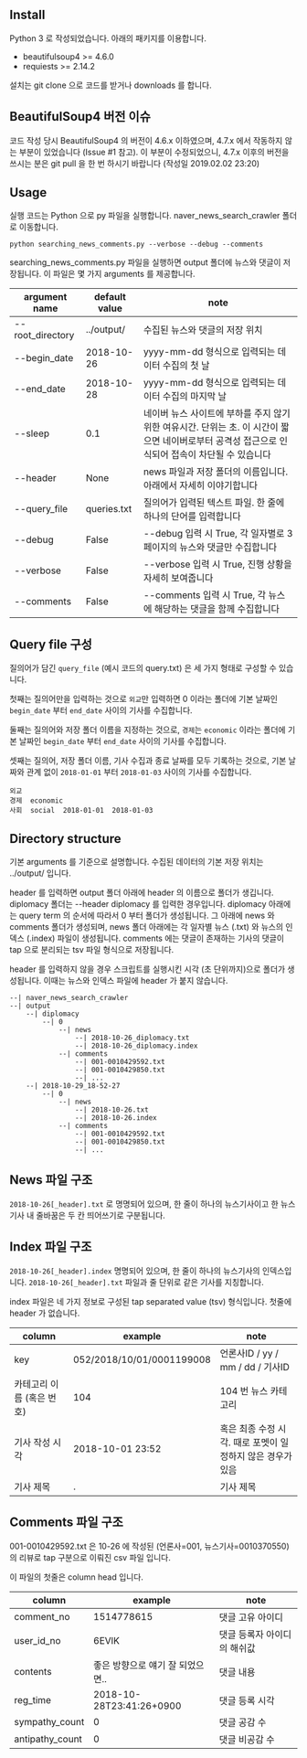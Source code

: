 ## Install

Python 3 로 작성되었습니다. 아래의 패키지를 이용합니다.

- beautifulsoup4 >= 4.6.0
- requiests >= 2.14.2

설치는 git clone 으로 코드를 받거나 downloads 를 합니다.

## BeautifulSoup4 버전 이슈

코드 작성 당시 BeautifulSoup4 의 버전이 4.6.x 이하였으며, 4.7.x 에서 작동하지 않는 부분이 있었습니다 (Issue #1 참고). 이 부분이 수정되었으니, 4.7.x 이후의 버전을 쓰시는 분은 git pull 을 한 번 하시기 바랍니다 (작성일 2019.02.02 23:20)

## Usage

실행 코드는 Python 으로 py 파일을 실행합니다. naver_news_search_crawler 폴더로 이동합니다.

    python searching_news_comments.py --verbose --debug --comments

searching_news_comments.py 파일을 실행하면 output 폴더에 뉴스와 댓글이 저장됩니다. 이 파일은 몇 가지 arguments 를 제공합니다.

| argument name | default value | note |
| --- | --- | --- |
| --root_directory | ../output/ | 수집된 뉴스와 댓글의 저장 위치 |
| --begin_date | 2018-10-26 | yyyy-mm-dd 형식으로 입력되는 데이터 수집의 첫 날 |
| --end_date | 2018-10-28 | yyyy-mm-dd 형식으로 입력되는 데이터 수집의 마지막 날 |
| --sleep | 0.1 | 네이버 뉴스 사이트에 부하를 주지 않기 위한 여유시간. 단위는 초. 이 시간이 짧으면 네이버로부터 공격성 접근으로 인식되어 접속이 차단될 수 있습니다 |
| --header | None | news 파일과 저장 폴더의 이름입니다. 아래에서 자세히 이야기합니다 |
| --query_file | queries.txt | 질의어가 입력된 텍스트 파일. 한 줄에 하나의 단어를 입력합니다 |
| --debug | False | --debug 입력 시 True, 각 일자별로 3 페이지의 뉴스와 댓글만 수집합니다 |
| --verbose | False | --verbose 입력 시 True, 진행 상황을 자세히 보여줍니다|
| --comments | False | --comments 입력 시 True, 각 뉴스에 해당하는 댓글을 함께 수집합니다|

## Query file 구성

질의어가 담긴 `query_file` (예시 코드의 query.txt) 은 세 가지 형태로 구성할 수 있습니다.

첫째는 질의어만을 입력하는 것으로 `외교`만 입력하면 0 이라는 폴더에 기본 날짜인 `begin_date` 부터 `end_date` 사이의 기사를 수집합니다.

둘째는 질의어와 저장 폴더 이름을 지정하는 것으로, `경제`는 `economic` 이라는 폴더에 기본 날짜인 `begin_date` 부터 `end_date` 사이의 기사를 수집합니다.

셋째는 질의어, 저장 폴더 이름, 기사 수집과 종료 날짜를 모두 기록하는 것으로, 기본 날짜와 관계 없이 `2018-01-01` 부터 `2018-01-03` 사이의 기사를 수집합니다.

```
외교
경제	economic
사회	social	2018-01-01	2018-01-03
```

## Directory structure

기본 arguments 를 기준으로 설명합니다. 수집된 데이터의 기본 저장 위치는 ../output/ 입니다.

header 를 입력하면 output 폴더 아래에 header 의 이름으로 폴더가 생깁니다. diplomacy 폴더는 --header diplomacy 를 입력한 경우입니다. diplomacy 아래에는 query term 의 순서에 따라서 0 부터 폴더가 생성됩니다. 그 아래에 news 와 comments 폴더가 생성되며, news 폴더 아래에는 각 일자별 뉴스 (.txt) 와 뉴스의 인덱스 (.index) 파일이 생성됩니다. comments 에는 댓글이 존재하는 기사의 댓글이 tap 으로 분리되는 tsv 파일 형식으로 저장됩니다.

header 를 입력하지 않을 경우 스크립트를 실행시킨 시각 (초 단위까지)으로 폴더가 생성됩니다. 이때는 뉴스와 인덱스 파일에 header 가 붙지 않습니다.

    --| naver_news_search_crawler
    --| output
        --| diplomacy
            --| 0
                --| news
                    --| 2018-10-26_diplomacy.txt
                    --| 2018-10-26_diplomacy.index
                --| comments
                    --| 001-0010429592.txt
                    --| 001-0010429850.txt
                    --| ...
        --| 2018-10-29_18-52-27
            --| 0
                --| news
                    --| 2018-10-26.txt
                    --| 2018-10-26.index
                --| comments
                    --| 001-0010429592.txt
                    --| 001-0010429850.txt
                    --| ...


## News 파일 구조

`2018-10-26[_header].txt` 로 명명되어 있으며, 한 줄이 하나의 뉴스기사이고 한 뉴스기사 내 줄바꿈은 두 칸 띄어쓰기로 구분됩니다.

## Index 파일 구조

`2018-10-26[_header].index` 명명되어 있으며, 한 줄이 하나의 뉴스기사의 인덱스입니다. `2018-10-26[_header].txt` 파일과 줄 단위로 같은 기사를 지칭합니다.

index 파일은 네 가지 정보로 구성된 tap separated value (tsv) 형식입니다. 첫줄에 header 가 없습니다.

| column | example | note |
| --- | --- | --- |
| key | 052/2018/10/01/0001199008 | 언론사ID / yy / mm / dd / 기사ID |
| 카테고리 이름 (혹은 번호) | 104 | 104 번 뉴스 카테고리 |
| 기사 작성 시각 | 2018-10-01 23:52 | 혹은 최종 수정 시각. 때로 포멧이 일정하지 않은 경우가 있음 |
| 기사 제목 | . | 기사 제목 |

## Comments 파일 구조

001-0010429592.txt 은 10-26 에 작성된 (언론사=001, 뉴스기사=0010370550) 의 리뷰로 tap 구분으로 이뤄진 csv 파일 입니다.

이 파일의 첫줄은 column head 입니다.

| column | example | note |
| --- | --- | --- |
| comment_no | 1514778615 | 댓글 고유 아이디 |
| user_id_no | 6EVlK | 댓글 등록자 아이디의 해쉬값 |
| contents | 좋은 방향으로 얘기 잘 되었으면.. | 댓글 내용 |
| reg_time | 2018-10-28T23:41:26+0900 | 댓글 등록 시각 | 
| sympathy_count | 0 | 댓글 공감 수 |
| antipathy_count | 0 | 댓글 비공감 수 |
